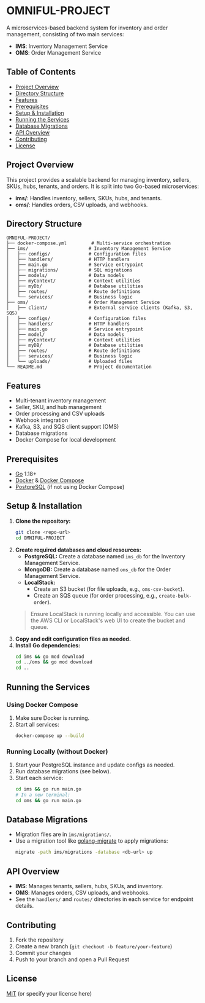 # OMNIFUL-PROJECT

A microservices-based backend system for inventory and order management, consisting of two main services:
- **IMS**: Inventory Management Service
- **OMS**: Order Management Service

## Table of Contents
- [Project Overview](#project-overview)
- [Directory Structure](#directory-structure)
- [Features](#features)
- [Prerequisites](#prerequisites)
- [Setup & Installation](#setup--installation)
- [Running the Services](#running-the-services)
- [Database Migrations](#database-migrations)
- [API Overview](#api-overview)
- [Contributing](#contributing)
- [License](#license)

## Project Overview
This project provides a scalable backend for managing inventory, sellers, SKUs, hubs, tenants, and orders. It is split into two Go-based microservices:
- **ims/**: Handles inventory, sellers, SKUs, hubs, and tenants.
- **oms/**: Handles orders, CSV uploads, and webhooks.

## Directory Structure
```
OMNIFUL-PROJECT/
├── docker-compose.yml         # Multi-service orchestration
├── ims/                      # Inventory Management Service
│   ├── configs/              # Configuration files
│   ├── handlers/             # HTTP handlers
│   ├── main.go               # Service entrypoint
│   ├── migrations/           # SQL migrations
│   ├── models/               # Data models
│   ├── myContext/            # Context utilities
│   ├── myDb/                 # Database utilities
│   ├── routes/               # Route definitions
│   └── services/             # Business logic
├── oms/                      # Order Management Service
│   ├── client/               # External service clients (Kafka, S3, SQS)
│   ├── configs/              # Configuration files
│   ├── handlers/             # HTTP handlers
│   ├── main.go               # Service entrypoint
│   ├── model/                # Data models
│   ├── myContext/            # Context utilities
│   ├── myDB/                 # Database utilities
│   ├── routes/               # Route definitions
│   ├── services/             # Business logic
│   └── uploads/              # Uploaded files
└── README.md                 # Project documentation
```

## Features
- Multi-tenant inventory management
- Seller, SKU, and hub management
- Order processing and CSV uploads
- Webhook integration
- Kafka, S3, and SQS client support (OMS)
- Database migrations
- Docker Compose for local development

## Prerequisites
- [Go](https://golang.org/) 1.18+
- [Docker](https://www.docker.com/) & [Docker Compose](https://docs.docker.com/compose/)
- [PostgreSQL](https://www.postgresql.org/) (if not using Docker Compose)

## Setup & Installation
1. **Clone the repository:**
   ```sh
   git clone <repo-url>
   cd OMNIFUL-PROJECT
   ```
2. **Create required databases and cloud resources:**
   - **PostgreSQL:** Create a database named `ims_db` for the Inventory Management Service.
   - **MongoDB:** Create a database named `oms_db` for the Order Management Service.
   - **LocalStack:**
     - Create an S3 bucket (for file uploads, e.g., `oms-csv-bucket`).
     - Create an SQS queue (for order processing, e.g., `create-bulk-order`).
   > Ensure LocalStack is running locally and accessible. You can use the AWS CLI or LocalStack's web UI to create the bucket and queue.
3. **Copy and edit configuration files as needed.**
4. **Install Go dependencies:**
   ```sh
   cd ims && go mod download
   cd ../oms && go mod download
   cd ..
   ```

## Running the Services
### Using Docker Compose
1. Make sure Docker is running.
2. Start all services:
   ```sh
   docker-compose up --build
   ```

### Running Locally (without Docker)
1. Start your PostgreSQL instance and update configs as needed.
2. Run database migrations (see below).
3. Start each service:
   ```sh
   cd ims && go run main.go
   # In a new terminal:
   cd oms && go run main.go
   ```

## Database Migrations
- Migration files are in `ims/migrations/`.
- Use a migration tool like [golang-migrate](https://github.com/golang-migrate/migrate) to apply migrations:
  ```sh
  migrate -path ims/migrations -database <db-url> up
  ```

## API Overview
- **IMS**: Manages tenants, sellers, hubs, SKUs, and inventory.
- **OMS**: Manages orders, CSV uploads, and webhooks.
- See the `handlers/` and `routes/` directories in each service for endpoint details.

## Contributing
1. Fork the repository
2. Create a new branch (`git checkout -b feature/your-feature`)
3. Commit your changes
4. Push to your branch and open a Pull Request

## License
[MIT](LICENSE) (or specify your license here)